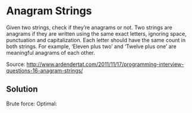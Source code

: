 # Anagram Strings

Given two strings, check if they’re anagrams or not.
Two strings are anagrams if they are written using the same exact letters, ignoring space, punctuation and capitalization.
Each letter should have the same count in both strings.
For example, ‘Eleven plus two’ and ‘Twelve plus one’ are meaningful anagrams of each other.

Source: http://www.ardendertat.com/2011/11/17/programming-interview-questions-16-anagram-strings/

## Solution

Brute force: 
Optimal: 